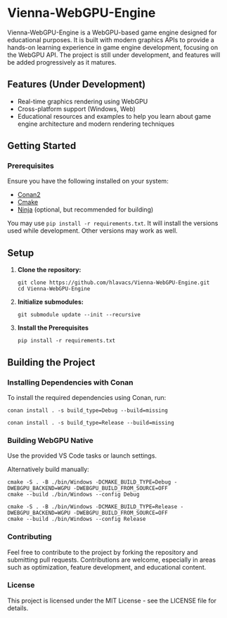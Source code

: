# Vienna-WebGPU-Engine

Vienna-WebGPU-Engine is a WebGPU-based game engine designed for educational purposes. It is built with modern graphics APIs to provide a hands-on learning experience in game engine development, focusing on the WebGPU API. The project is still under development, and features will be added progressively as it matures.

## Features (Under Development)

- Real-time graphics rendering using WebGPU
- Cross-platform support (Windows, Web)
- Educational resources and examples to help you learn about game engine architecture and modern rendering techniques

## Getting Started

### Prerequisites

Ensure you have the following installed on your system:

- [Conan2](https://docs.conan.io/2/reference/commands/install.html)
- [Cmake](https://cmake.org/download/)
- [Ninja](https://ninja-build.org/) (optional, but recommended for building)

You may use `pip install -r requirements.txt`. It will install the versions used while development. Other versions may work as well.

## Setup

1. **Clone the repository:**
   
   ```shell
   git clone https://github.com/hlavacs/Vienna-WebGPU-Engine.git
   cd Vienna-WebGPU-Engine
   ```

2. **Initialize submodules:**
   
   ```shell
   git submodule update --init --recursive
   ```

3. **Install the Prerequisites**
   
   ```shell
   pip install -r requirements.txt
   ```

Building the Project
-------------------

### Installing Dependencies with Conan

To install the required dependencies using Conan, run:

```shell
conan install . -s build_type=Debug --build=missing

conan install . -s build_type=Release --build=missing
```

### Building WebGPU Native

Use the provided VS Code tasks or launch settings.

Alternatively build manually:

```shell
cmake -S . -B ./bin/Windows -DCMAKE_BUILD_TYPE=Debug -DWEBGPU_BACKEND=WGPU -DWEBGPU_BUILD_FROM_SOURCE=OFF
cmake --build ./bin/Windows --config Debug

cmake -S . -B ./bin/Windows -DCMAKE_BUILD_TYPE=Release -DWEBGPU_BACKEND=WGPU -DWEBGPU_BUILD_FROM_SOURCE=OFF
cmake --build ./bin/Windows --config Release
```

### Contributing

Feel free to contribute to the project by forking the repository and submitting pull requests. Contributions are welcome, especially in areas such as optimization, feature development, and educational content.

### License

This project is licensed under the MIT License - see the LICENSE file for details.


